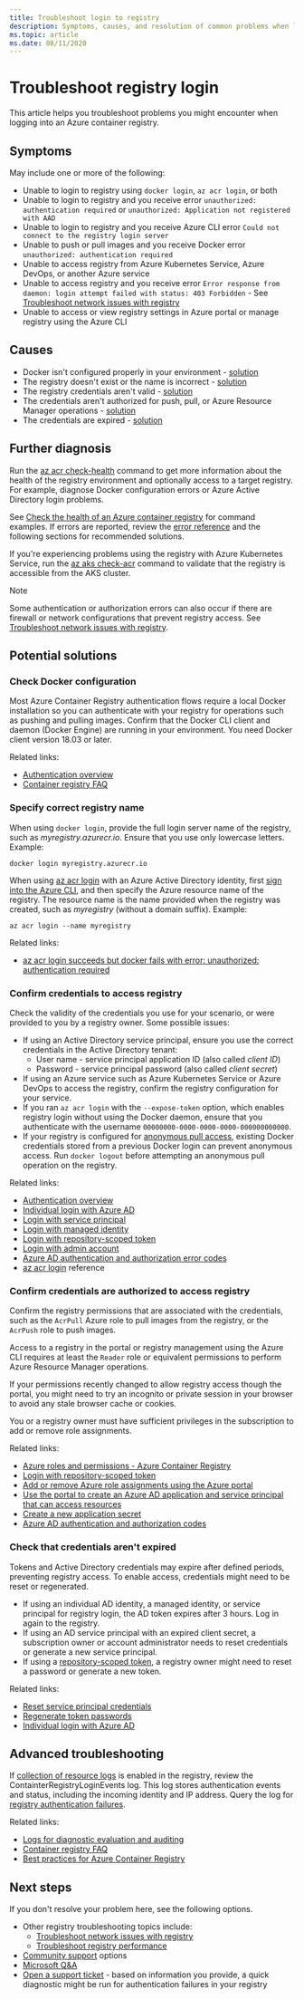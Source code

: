 ```yaml
---
title: Troubleshoot login to registry
description: Symptoms, causes, and resolution of common problems when logging into an Azure container registry
ms.topic: article
ms.date: 08/11/2020
---
```


# Troubleshoot registry login

This article helps you troubleshoot problems you might encounter when logging into an Azure container registry. 

## Symptoms

May include one or more of the following:

* Unable to login to registry using `docker login`, `az acr login`, or both
* Unable to login to registry and you receive error `unauthorized: authentication required` or `unauthorized: Application not registered with AAD`
* Unable to login to registry and you receive Azure CLI error `Could not connect to the registry login server`
* Unable to push or pull images and you receive Docker error `unauthorized: authentication required`
* Unable to access registry from Azure Kubernetes Service, Azure DevOps, or another Azure service
* Unable to access registry and you receive error `Error response from daemon: login attempt failed with status: 403 Forbidden` - See [Troubleshoot network issues with registry](container-registry-troubleshoot-access.md)
* Unable to access or view registry settings in Azure portal or manage registry using the Azure CLI

## Causes

* Docker isn't configured properly in your environment - [solution](#check-docker-configuration)
* The registry doesn't exist or the name is incorrect - [solution](#specify-correct-registry-name)
* The registry credentials aren't valid - [solution](#confirm-credentials-to-access-registry)
* The credentials aren't authorized for push, pull, or Azure Resource Manager operations - [solution](#confirm-credentials-are-authorized-to-access-registry)
* The credentials are expired - [solution](#check-that-credentials-arent-expired)

## Further diagnosis 

Run the [az acr check-health](/cli/azure/acr#az_acr_check_health) command to get more information about the health of the registry environment and optionally access to a target registry. For example, diagnose Docker configuration errors or Azure Active Directory login problems. 

See [Check the health of an Azure container registry](container-registry-check-health.md) for command examples. If errors are reported, review the [error reference](container-registry-health-error-reference.md) and the following sections for recommended solutions.

If you're experiencing problems using the registry with Azure Kubernetes Service, run the [az aks check-acr](/cli/azure/aks#az_aks_check_acr) command to validate that the registry is accessible from the AKS cluster.

> [!NOTE]
> Some authentication or authorization errors can also occur if there are firewall or network configurations that prevent registry access. See [Troubleshoot network issues with registry](container-registry-troubleshoot-access.md).

## Potential solutions

### Check Docker configuration

Most Azure Container Registry authentication flows require a local Docker installation so you can authenticate with your registry for operations such as pushing and pulling images. Confirm that the Docker CLI client and daemon (Docker Engine) are running in your environment. You need Docker client version 18.03 or later.

Related links:

* [Authentication overview](container-registry-authentication.md#authentication-options)
* [Container registry FAQ](container-registry-faq.yml)

### Specify correct registry name

When using `docker login`, provide the full login server name of the registry, such as *myregistry.azurecr.io*. Ensure that you use only lowercase letters. Example:

```console
docker login myregistry.azurecr.io
```

When using [az acr login](/cli/azure/acr#az_acr_login) with an Azure Active Directory identity, first [sign into the Azure CLI](/cli/azure/authenticate-azure-cli), and then specify the Azure resource name of the registry. The resource name is the name provided when the registry was created, such as *myregistry* (without a domain suffix). Example:

```azurecli
az acr login --name myregistry
```

Related links:

* [az acr login succeeds but docker fails with error: unauthorized: authentication required](container-registry-faq.yml#az-acr-login-succeeds-but-docker-fails-with-error--unauthorized--authentication-required)

### Confirm credentials to access registry

Check the validity of the credentials you use for your scenario, or were provided to you by a registry owner. Some possible issues:

* If using an Active Directory service principal, ensure you use the correct credentials in the Active Directory tenant:
  * User name - service principal application ID (also called *client ID*)
  * Password - service principal password (also called *client secret*)
* If using an Azure service such as Azure Kubernetes Service or Azure DevOps to access the registry, confirm the registry configuration for your service. 
* If you ran `az acr login` with the `--expose-token` option, which enables registry login without using the Docker daemon, ensure that you authenticate with the username `00000000-0000-0000-0000-000000000000`.
* If your registry is configured for [anonymous pull access](container-registry-faq.yml#how-do-i-enable-anonymous-pull-access-), existing Docker credentials stored from a previous Docker login can prevent anonymous access. Run `docker logout` before attempting an anonymous pull operation on the registry.

Related links:

* [Authentication overview](container-registry-authentication.md#authentication-options)
* [Individual login with Azure AD](container-registry-authentication.md#individual-login-with-azure-ad)
* [Login with service principal](container-registry-auth-service-principal.md)
* [Login with managed identity](container-registry-authentication-managed-identity.md)
* [Login with repository-scoped token](container-registry-repository-scoped-permissions.md)
* [Login with admin account](container-registry-authentication.md#admin-account)
* [Azure AD authentication and authorization error codes](../active-directory/develop/reference-aadsts-error-codes.md)
* [az acr login](/cli/azure/acr#az_acr_login) reference

### Confirm credentials are authorized to access registry

Confirm the registry permissions that are associated with the credentials, such as the `AcrPull` Azure role to pull images from the registry, or the `AcrPush` role to push images. 

Access to a registry in the portal or registry management using the Azure CLI requires at least the `Reader` role or equivalent permissions to perform Azure Resource Manager operations.

If your permissions recently changed to allow registry access though the portal, you might need to try an incognito or private session in your browser to avoid any stale browser cache or cookies.

You or a registry owner must have sufficient privileges in the subscription to add or remove role assignments.

Related links:

* [Azure roles and permissions - Azure Container Registry](container-registry-roles.md)
* [Login with repository-scoped token](container-registry-repository-scoped-permissions.md)
* [Add or remove Azure role assignments using the Azure portal](../role-based-access-control/role-assignments-portal.md)
* [Use the portal to create an Azure AD application and service principal that can access resources](../active-directory/develop/howto-create-service-principal-portal.md)
* [Create a new application secret](../active-directory/develop/howto-create-service-principal-portal.md#option-2-create-a-new-application-secret)
* [Azure AD authentication and authorization codes](../active-directory/develop/reference-aadsts-error-codes.md)

### Check that credentials aren't expired

Tokens and Active Directory credentials may expire after defined periods, preventing registry access. To enable access, credentials might need to be reset or regenerated.

* If using an individual AD identity, a managed identity, or service principal for registry login, the AD token expires after 3 hours. Log in again to the registry.  
* If using an AD service principal with an expired client secret, a subscription owner or account administrator needs to reset credentials or generate a new service principal.
* If using a [repository-scoped token](container-registry-repository-scoped-permissions.md), a registry owner might need to reset a password or generate a new token.

Related links:

* [Reset service principal credentials](/cli/azure/ad/sp/credential#az_ad_sp_credential_reset)
* [Regenerate token passwords](container-registry-repository-scoped-permissions.md#regenerate-token-passwords)
* [Individual login with Azure AD](container-registry-authentication.md#individual-login-with-azure-ad)

## Advanced troubleshooting

If [collection of resource logs](monitor-service.md) is enabled in the registry, review the ContainterRegistryLoginEvents log. This log stores authentication events and status, including the incoming identity and IP address. Query the log for [registry authentication failures](monitor-service.md#registry-authentication-failures). 

Related links:

* [Logs for diagnostic evaluation and auditing](./monitor-service.md)
* [Container registry FAQ](container-registry-faq.yml)
* [Best practices for Azure Container Registry](container-registry-best-practices.md)

## Next steps

If you don't resolve your problem here, see the following options.

* Other registry troubleshooting topics include:
  * [Troubleshoot network issues with registry](container-registry-troubleshoot-access.md)
  * [Troubleshoot registry performance](container-registry-troubleshoot-performance.md)
* [Community support](https://azure.microsoft.com/support/community/) options
* [Microsoft Q&A](/answers/products/)
* [Open a support ticket](https://azure.microsoft.com/support/create-ticket/) - based on information you provide, a quick diagnostic might be run for authentication failures in your registry